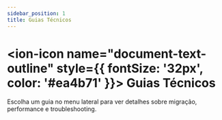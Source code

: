 ```yaml
---
sidebar_position: 1
title: Guias Técnicos
---
```


# <ion-icon name="document-text-outline" style={{ fontSize: '32px', color: '#ea4b71' }}></ion-icon> Guias Técnicos

Escolha um guia no menu lateral para ver detalhes sobre migração, performance e troubleshooting. 
